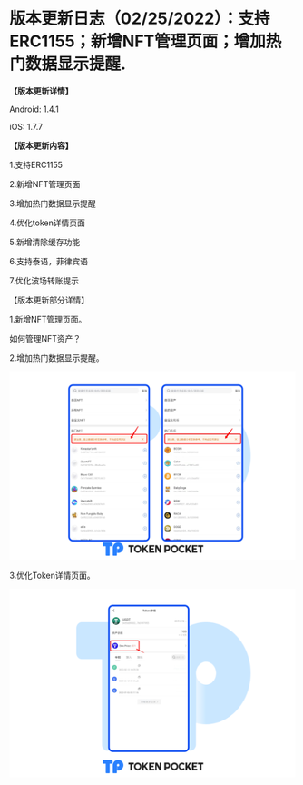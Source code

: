 # 版本更新日志（02/25/2022）：支持ERC1155；新增NFT管理页面；增加热门数据显示提醒.

**【版本更新详情】**

Android: 1.4.1

iOS: 1.7.7

&#x20;

**【版本更新内容】**

1.支持ERC1155

2.新增NFT管理页面

3.增加热门数据显示提醒

4.优化token详情页面

5.新增清除缓存功能

6.支持泰语，菲律宾语

7.优化波场转账提示

&#x20;

【版本更新部分详情】

1.新增NFT管理页面。

如何管理NFT资产？

&#x20;

2.增加热门数据显示提醒。

![](../../.gitbook/assets/发版1zh.png)

3.优化Token详情页面。

![](<../../.gitbook/assets/发版2zh (1).png>)
